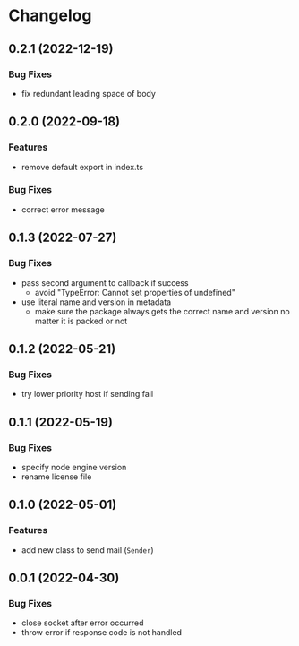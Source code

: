 # Changelog

## 0.2.1 (2022-12-19)

### Bug Fixes

- fix redundant leading space of body

## 0.2.0 (2022-09-18)

### Features

- remove default export in index.ts

### Bug Fixes

- correct error message

## 0.1.3 (2022-07-27)

### Bug Fixes

- pass second argument to callback if success
  - avoid "TypeError: Cannot set properties of undefined"
- use literal name and version in metadata
  - make sure the package always gets the correct name and version no matter it
    is packed or not

## 0.1.2 (2022-05-21)

### Bug Fixes

- try lower priority host if sending fail

## 0.1.1 (2022-05-19)

### Bug Fixes

- specify node engine version
- rename license file

## 0.1.0 (2022-05-01)

### Features

- add new class to send mail (`Sender`)

## 0.0.1 (2022-04-30)

### Bug Fixes

- close socket after error occurred
- throw error if response code is not handled
